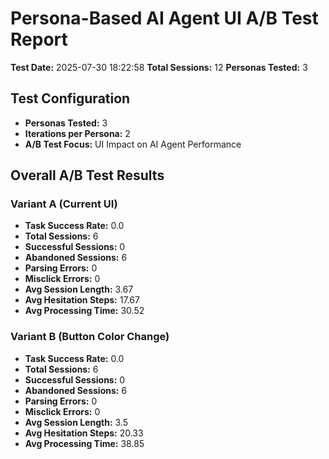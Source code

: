 # Persona-Based AI Agent UI A/B Test Report
**Test Date:** 2025-07-30 18:22:58
**Total Sessions:** 12
**Personas Tested:** 3

## Test Configuration
- **Personas Tested:** 3
- **Iterations per Persona:** 2
- **A/B Test Focus:** UI Impact on AI Agent Performance

## Overall A/B Test Results
### Variant A (Current UI)
- **Task Success Rate:** 0.0
- **Total Sessions:** 6
- **Successful Sessions:** 0
- **Abandoned Sessions:** 6
- **Parsing Errors:** 0
- **Misclick Errors:** 0
- **Avg Session Length:** 3.67
- **Avg Hesitation Steps:** 17.67
- **Avg Processing Time:** 30.52

### Variant B (Button Color Change)
- **Task Success Rate:** 0.0
- **Total Sessions:** 6
- **Successful Sessions:** 0
- **Abandoned Sessions:** 6
- **Parsing Errors:** 0
- **Misclick Errors:** 0
- **Avg Session Length:** 3.5
- **Avg Hesitation Steps:** 20.33
- **Avg Processing Time:** 38.85
